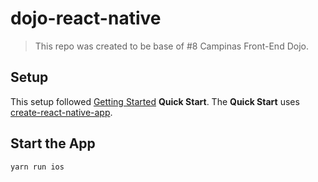 # dojo-react-native
> This repo was created to be base of #8 Campinas Front-End Dojo.

## Setup
This setup followed [Getting Started](http://facebook.github.io/react-native/docs/getting-started.html) **Quick Start**. The **Quick Start** uses [create-react-native-app](https://github.com/react-community/create-react-native-app).

## Start the App
```
yarn run ios
```
